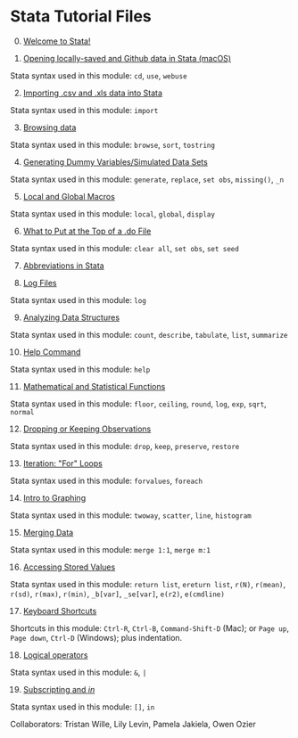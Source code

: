 # Stata Tutorial Files

0) [Welcome to Stata!](https://pjakiela.github.io/stata/mod0.html)

1) [Opening locally-saved and Github data in Stata (macOS)](https://pjakiela.github.io/stata/openingData.html)

Stata syntax used in this module: `cd`, `use`, `webuse`

2) [Importing .csv and .xls data into Stata](https://pjakiela.github.io/stata/importExcelCSV.html)

Stata syntax used in this module: `import`

3) [Browsing data](https://pjakiela.github.io/stata/browsing.html)

Stata syntax used in this module: `browse`, `sort`, `tostring`

4) [Generating Dummy Variables/Simulated Data Sets](https://pjakiela.github.io/stata/variablesMod.html)
 
Stata syntax used in this module: `generate`, `replace`, `set obs`, `missing()`, `_n`

5) [Local and Global Macros](https://pjakiela.github.io/stata/macroMod.html)

Stata syntax used in this module: `local`, `global`, `display`

6) [What to Put at the Top of a .do File](https://pjakiela.github.io/stata/topofdofile.html)

Stata syntax used in this module: `clear all`, `set obs`, `set seed`

7) [Abbreviations in Stata](https://pjakiela.github.io/stata/abbreviating.html)

8) [Log Files](https://pjakiela.github.io/stata/logfile.html)

Stata syntax used in this module: `log`

9) [Analyzing Data Structures](https://pjakiela.github.io/stata/analyzingdatastructures.html)

Stata syntax used in this module: `count`, `describe`, `tabulate`, `list`, `summarize`

10) [Help Command](https://pjakiela.github.io/stata/helpcommand.html)

Stata syntax used in this module: `help`

11) [Mathematical and Statistical Functions](https://pjakiela.github.io/stata/calculations.html)

Stata syntax used in this module: `floor`, `ceiling`, `round`, `log`, `exp`, `sqrt`, `normal`

12) [Dropping or Keeping Observations](https://pjakiela.github.io/stata/droppingkeeping.html)

Stata syntax used in this module: `drop`, `keep`, `preserve`, `restore`

13) [Iteration: "For" Loops](https://pjakiela.github.io/stata/loops.html)

Stata syntax used in this module: `forvalues`, `foreach`

14) [Intro to Graphing](https://pjakiela.github.io/stata/graphing.html)

Stata syntax used in this module: `twoway`, `scatter`, `line`, `histogram`

15) [Merging Data](https://pjakiela.github.io/stata/mergingdata.html)

Stata syntax used in this module: `merge 1:1`, `merge m:1`

16) [Accessing Stored Values](https://pjakiela.github.io/stata/storedvals.html)

Stata syntax used in this module: `return list`, `ereturn list`, `r(N)`, `r(mean)`, `r(sd)`, `r(max)`, `r(min)`, `_b[var]`, `_se[var]`, `e(r2)`, `e(cmdline)`

17) [Keyboard Shortcuts](https://pjakiela.github.io/stata/keyboardshortcuts.html)

Shortcuts in this module: `Ctrl-R`, `Ctrl-B`, `Command-Shift-D` (Mac); or `Page up`, `Page down`, `Ctrl-D` (Windows); plus indentation.

18) [Logical operators](https://pjakiela.github.io/stata/logical-and-or.html)

Stata syntax used in this module: `&`, `|`

19) [Subscripting and <i>in</i>](https://pjakiela.github.io/stata/logical-and-or.html)

Stata syntax used in this module: `[]`, `in`

    
    
Collaborators: Tristan Wille, Lily Levin, Pamela Jakiela, Owen Ozier
